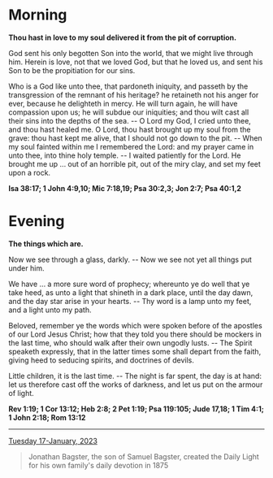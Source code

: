 # Morning

**Thou hast in love to my soul delivered it from the pit of corruption.**
 
God sent his only begotten Son into the world, that we might live through him. Herein is love, not that we loved God, but that he loved us, and sent his Son to be the propitiation for our sins.
 
Who is a God like unto thee, that pardoneth iniquity, and passeth by the transgression of the remnant of his heritage? he retaineth not his anger for ever, because he delighteth in mercy. He will turn again, he will have compassion upon us; he will subdue our iniquities; and thou wilt cast all their sins into the depths of the sea. -- O Lord my God, I cried unto thee, and thou hast healed me. O Lord, thou hast brought up my soul from the grave: thou hast kept me alive, that I should not go down to the pit. -- When my soul fainted within me I remembered the Lord: and my prayer came in unto thee, into thine holy temple. -- I waited patiently for the Lord. He brought me up ... out of an horrible pit, out of the miry clay, and set my feet upon a rock.  

**Isa 38:17; 1 John 4:9,10; Mic 7:18,19; Psa 30:2,3; Jon 2:7; Psa 40:1,2**

# Evening

**The things which are.**
 
Now we see through a glass, darkly. -- Now we see not yet all things put under him.
 
We have ... a more sure word of prophecy; whereunto ye do well that ye take heed, as unto a light that shineth in a dark place, until the day dawn, and the day star arise in your hearts. -- Thy word is a lamp unto my feet, and a light unto my path.
 
Beloved, remember ye the words which were spoken before of the apostles of our Lord Jesus Christ; how that they told you there should be mockers in the last time, who should walk after their own ungodly lusts. -- The Spirit speaketh expressly, that in the latter times some shall depart from the faith, giving heed to seducing spirits, and doctrines of devils.
 
Little children, it is the last time. -- The night is far spent, the day is at hand: let us therefore cast off the works of darkness, and let us put on the armour of light.  

**Rev 1:19; 1 Cor 13:12; Heb 2:8; 2 Pet 1:19; Psa 119:105; Jude 17,18; 1 Tim 4:1; 1 John 2:18; Rom 13:12**

---

[Tuesday 17-January, 2023](https://t.me/s/daily_light)

> Jonathan Bagster, the son of Samuel Bagster, created the Daily Light for his own family's daily devotion in 1875

